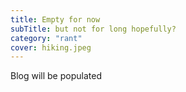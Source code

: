 ```yaml
---
title: Empty for now
subTitle: but not for long hopefully?
category: "rant"
cover: hiking.jpeg
---
```


Blog will be populated